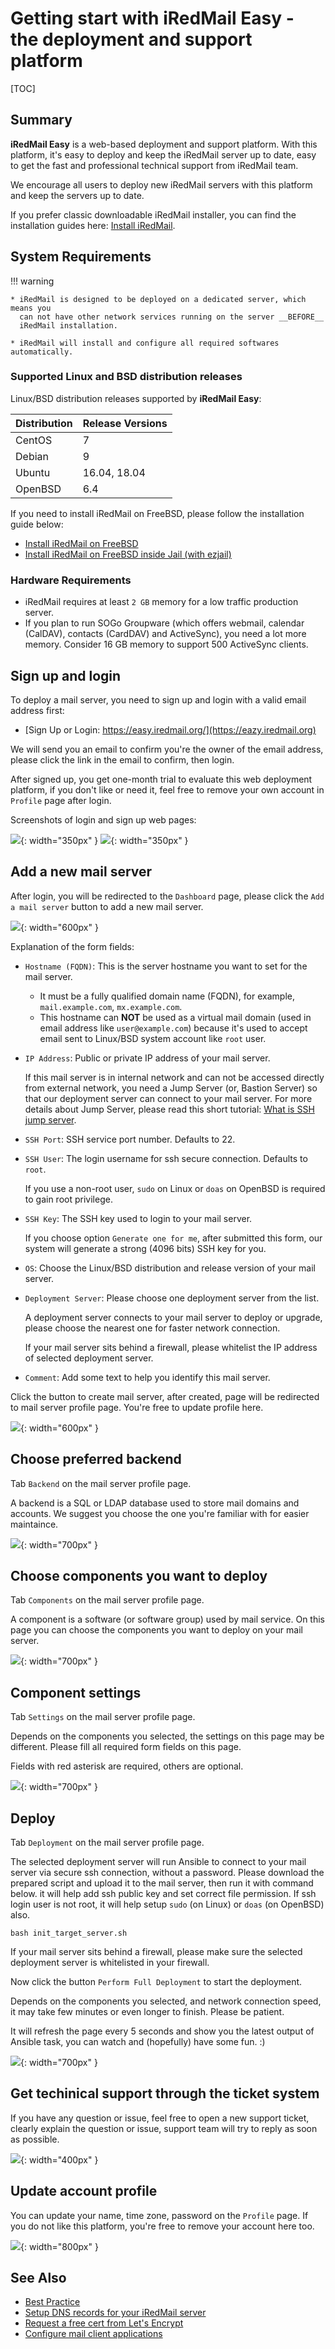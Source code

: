# Getting start with iRedMail Easy - the deployment and support platform

[TOC]

## Summary

__iRedMail Easy__ is a web-based deployment and support platform.  With this
platform, it's easy to deploy and keep the iRedMail server up to date, easy to
get the fast and professional technical support from iRedMail team.

We encourage all users to deploy new iRedMail servers with this platform and
keep the servers up to date.

If you prefer classic downloadable iRedMail installer, you can find the
installation guides here: [Install iRedMail](./index.html#install).

## System Requirements

!!! warning

    * iRedMail is designed to be deployed on a dedicated server, which means you
      can not have other network services running on the server __BEFORE__
      iRedMail installation.

    * iRedMail will install and configure all required softwares automatically.

### Supported Linux and BSD distribution releases

Linux/BSD distribution releases supported by __iRedMail Easy__:

Distribution | Release Versions
--- |---
CentOS | 7
Debian | 9
Ubuntu | 16.04, 18.04
OpenBSD | 6.4

If you need to install iRedMail on FreeBSD, please follow the installation
guide below:

* [Install iRedMail on FreeBSD](./install.iredmail.on.freebsd.html)
* [Install iRedMail on FreeBSD inside Jail (with ezjail)](./install.iredmail.on.freebsd.with.jail.html)

### Hardware Requirements

* iRedMail requires at least `2 GB` memory for a low traffic production server.
* If you plan to run SOGo Groupware (which offers webmail, calendar (CalDAV),
  contacts (CardDAV) and ActiveSync), you need a lot more memory. Consider 16
  GB memory to support 500 ActiveSync clients.

## Sign up and login

To deploy a mail server, you need to sign up and login with a valid email
address first:

* [Sign Up or Login: https://easy.iredmail.org/](https://eazy.iredmail.org)

We will send you an email to confirm you're the owner of the email address,
please click the link in the email to confirm, then login.

After signed up, you get one-month trial to evaluate this web deployment
platform, if you don't like or need it, feel free to remove your own account in
`Profile` page after login.

Screenshots of login and sign up web pages:

![](./images/iredmail-easy/installation/login.png){: width="350px" }
![](./images/iredmail-easy/installation/signup.png){: width="350px" }

## Add a new mail server

After login, you will be redirected to the `Dashboard` page, please click the
`Add a mail server` button to add a new mail server.

![](./images/iredmail-easy/installation/add_mailserver.png){: width="600px" }

Explanation of the form fields:

* `Hostname (FQDN)`: This is the server hostname you want to set for the mail server.

    * It must be a fully qualified domain name (FQDN), for example,
      `mail.example.com`, `mx.example.com`.
    * This hostname can __NOT__ be used as a virtual mail domain (used in email
      address like `user@example.com`) because it's used to accept email sent
      to Linux/BSD system account like `root` user.

* `IP Address`: Public or private IP address of your mail server.

    If this mail server is in internal network and can not be accessed directly
    from external network, you need a Jump Server (or, Bastion Server) so that
    our deployment server can connect to your mail server. For more details
    about Jump Server, please read this short tutorial: [What is SSH jump
    server](./iredmail-easy.what.is.ssh.jump.server.html).

* `SSH Port`: SSH service port number. Defaults to 22.
* `SSH User`: The login username for ssh secure connection. Defaults to `root`.

    If you use a non-root user, `sudo` on Linux or `doas` on OpenBSD is
    required to gain root privilege.

* `SSH Key`: The SSH key used to login to your mail server.

    If you choose option `Generate one for me`, after submitted this form,
    our system will generate a strong (4096 bits) SSH key for you.

* `OS`: Choose the Linux/BSD distribution and release version of your mail
  server.
* `Deployment Server`: Please choose one deployment server from the list.

    A deployment server connects to your mail server to deploy or upgrade,
    please choose the nearest one for faster network connection.

    If your mail server sits behind a firewall, please whitelist the IP address
    of selected deployment server.

* `Comment`: Add some text to help you identify this mail server.

Click the button to create mail server, after created, page will be redirected
to mail server profile page.  You're free to update profile here.

![](./images/iredmail-easy/installation/added_mailserver.png){: width="600px" }

## Choose preferred backend

Tab `Backend` on the mail server profile page.

A backend is a SQL or LDAP database used to store mail domains and
accounts. We suggest you choose the one you're familiar with for easier
maintaince.

![](./images/iredmail-easy/installation/backends.png){: width="700px" }

## Choose components you want to deploy

Tab `Components` on the mail server profile page.

A component is a software (or software group) used by mail service. On this
page you can choose the components you want to deploy on your mail server.

![](./images/iredmail-easy/installation/components.png){: width="700px" }

## Component settings

Tab `Settings` on the mail server profile page.

Depends on the components you selected, the settings on this page may be
different. Please fill all required form fields on this page.

Fields with red asterisk are required, others are optional.

![](./images/iredmail-easy/installation/settings.png){: width="700px" }

## Deploy

Tab `Deployment` on the mail server profile page.

The selected deployment server will run Ansible to connect to your mail server
via secure ssh connection, without a password. Please download the prepared
script and upload it to the mail server, then run it with command below. it
will help add ssh public key and set correct file permission. If ssh login user
is not root, it will help setup `sudo` (on Linux) or `doas` (on OpenBSD) also.

```
bash init_target_server.sh
```

If your mail server sits behind a firewall, please make sure the selected
deployment server is whitelisted in your firewall.

Now click the button `Perform Full Deployment` to start the deployment.

Depends on the components you selected, and network connection speed, it may
take few minutes or even longer to finish. Please be patient.

It will refresh the page every 5 seconds and show you the latest output of
Ansible task, you can watch and (hopefully) have some fun. :)

![](./images/iredmail-easy/installation/deployment.png){: width="700px" }

## Get techinical support through the ticket system

If you have any question or issue, feel free to open a new support ticket,
clearly explain the question or issue, support team will try to reply as soon
as possible.

![](./images/iredmail-easy/installation/support.png){: width="400px" }

## Update account profile

You can update your name, time zone, password on the `Profile` page. If you
do not like this platform, you're free to remove your account here too.

![](./images/iredmail-easy/installation/account_profile.png){: width="800px" }

## See Also

* [Best Practice](./iredmail-easy.best.practice.html)
* [Setup DNS records for your iRedMail server](./setup.dns.html)
* [Request a free cert from Let's Encrypt](./letsencrypt.html)
* [Configure mail client applications](./index.html#mua)
